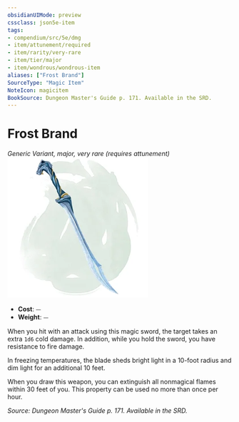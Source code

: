 ```yaml
---
obsidianUIMode: preview
cssclass: json5e-item
tags:
- compendium/src/5e/dmg
- item/attunement/required
- item/rarity/very-rare
- item/tier/major
- item/wondrous/wondrous-item
aliases: ["Frost Brand"]
SourceType: "Magic Item"
NoteIcon: magicitem
BookSource: Dungeon Master's Guide p. 171. Available in the SRD.
---
```

# Frost Brand
*Generic Variant, major, very rare (requires attunement)*  
![](/3-Mechanics/CLI/items/img/frost-brand.webp#right)  

- **Cost**: ⏤
- **Weight**: ⏤

When you hit with an attack using this magic sword, the target takes an extra `1d6` cold damage. In addition, while you hold the sword, you have resistance to fire damage.

In freezing temperatures, the blade sheds bright light in a 10-foot radius and dim light for an additional 10 feet.

When you draw this weapon, you can extinguish all nonmagical flames within 30 feet of you. This property can be used no more than once per hour.

*Source: Dungeon Master's Guide p. 171. Available in the SRD.*